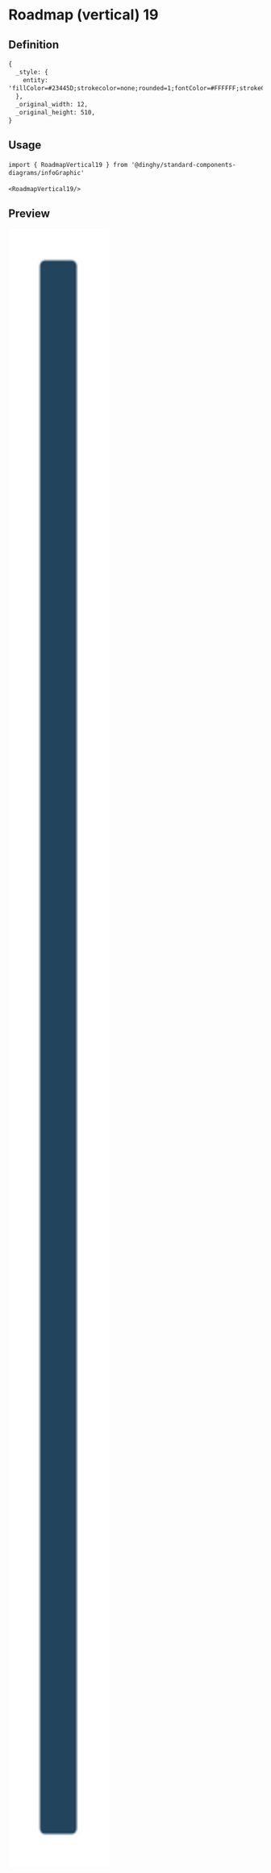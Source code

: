 # Roadmap (vertical) 19

## Definition

```
{
  _style: { 
    entity: 'fillColor=#23445D;strokecolor=none;rounded=1;fontColor=#FFFFFF;strokeColor=none;fontStyle=1;fontSize=14;whiteSpace=wrap;html=1;',
  },
  _original_width: 12,
  _original_height: 510,
}
```

## Usage

```
import { RoadmapVertical19 } from '@dinghy/standard-components-diagrams/infoGraphic'

<RoadmapVertical19/>
```

## Preview

<img src="./roadmap-vertical-19.png" width="200"/>
